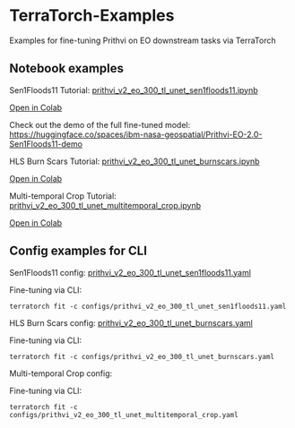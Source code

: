 # TerraTorch-Examples
Examples for fine-tuning Prithvi on EO downstream tasks via TerraTorch

## Notebook examples

Sen1Floods11 Tutorial: [prithvi_v2_eo_300_tl_unet_sen1floods11.ipynb](prithvi_v2_eo_300_tl_unet_sen1floods11.ipynb)

[Open in Colab](https://colab.research.google.com/github/blumenstiel/TerraTorch-Examples/blob/main/prithvi_v2_eo_300_tl_unet_sen1floods11.ipynb)

Check out the demo of the full fine-tuned model: https://huggingface.co/spaces/ibm-nasa-geospatial/Prithvi-EO-2.0-Sen1Floods11-demo

HLS Burn Scars Tutorial: [prithvi_v2_eo_300_tl_unet_burnscars.ipynb](prithvi_v2_eo_300_tl_unet_burnscars.ipynb)

[Open in Colab](https://colab.research.google.com/github/blumenstiel/TerraTorch-Examples/blob/main/prithvi_v2_eo_300_tl_unet_burnscars.ipynb)

Multi-temporal Crop Tutorial: [prithvi_v2_eo_300_tl_unet_multitemporal_crop.ipynb](prithvi_v2_eo_300_tl_unet_multitemporal_crop.ipynb)

[Open in Colab](https://colab.research.google.com/github/blumenstiel/TerraTorch-Examples/blob/main/prithvi_v2_eo_300_tl_unet_multitemporal_crop.ipynb)

## Config examples for CLI

Sen1Floods11 config: [prithvi_v2_eo_300_tl_unet_sen1floods11.yaml](configs%2Fprithvi_v2_eo_300_tl_unet_sen1floods11.yaml)

Fine-tuning via CLI:
```shell
terratorch fit -c configs/prithvi_v2_eo_300_tl_unet_sen1floods11.yaml
```

HLS Burn Scars config: [prithvi_v2_eo_300_tl_unet_burnscars.yaml](configs%2Fprithvi_v2_eo_300_tl_unet_burnscars.yaml)

Fine-tuning via CLI:
```shell
terratorch fit -c configs/prithvi_v2_eo_300_tl_unet_burnscars.yaml
```

Multi-temporal Crop config: 

Fine-tuning via CLI:
```shell
terratorch fit -c configs/prithvi_v2_eo_300_tl_unet_multitemporal_crop.yaml
```
